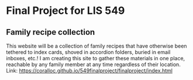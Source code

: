 # Final Project for LIS 549
## Family recipe collection
This website will be a collection of family recipes that have otherwise been tethered to index cards, shoved in accordion folders, buried in email inboxes, etc.! I am creating this site to gather these materials in one place, reachable by any family member at any time regardless of their location. 
Link: https://coralloc.github.io/549finalproject/finalproject/index.html
